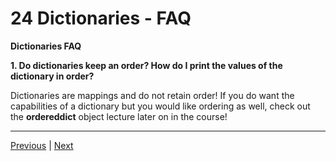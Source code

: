 #  24  Dictionaries - FAQ

**Dictionaries FAQ**

**1. Do dictionaries keep an order? How do I print the values of the dictionary in order?**

Dictionaries are mappings and do not retain order! If you do want the capabilities of a dictionary but you would like ordering as well, check out the **ordereddict** object lecture later on in the course!



---
[Previous](./23_Dictionaries-in-Python.md) | [Next](.)